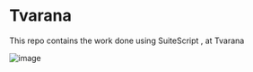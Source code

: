 # Tvarana
This repo contains the work  done using SuiteScript  , at Tvarana


![image](https://user-images.githubusercontent.com/57630057/236740773-4e216f0e-09c5-45c8-80cd-3736e238d37b.png)
